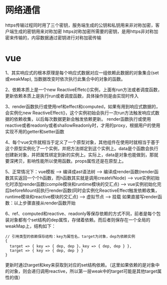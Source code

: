 # 网络通信

https传输过程同时用了三个密钥，服务端生成的公钥和私钥用来非对称加密，客户端生成的密钥用来对称加密
https对称加密所需要的密钥，是用https非对称加密来传输的，内容数据通过密钥进行对称加密传输

# vue

1、其实响应式的根本原理是每个响应式数据对应一组依赖此数据的对象集合(set或weakMap), 当数据改变时依次执行此集合中的对象的函数。

2、依赖本质上是一个new ReactiveEffetc()实例，上面有run方法或者调度函数，更新依赖本质上是执行run或者调度函数，具体操作则是由实现时传入

3、render函数执行或使用ref和effect和computed，如果有用到响应式数据的，会实例化new ReactiveEffect()，这个实例初始会执行一次run方法触发响应式数据的依赖收集，以后每次数据更新会触发依赖更新。
render函数执行或使用reactive或者readonly或者shallowReadonly时，才用的proxy，根据用户的使用实现不用的getter和setter函数

4、每个vue文件就相当于定义了一个原型对象，其他组件在使用时就相当于基于这个原型实例化了一个实例，并把方法绑定到这个实例上。data是个函数会执行创建新对象，并把属性绑定到新的实例上。实际上，data是对象也能做到，那就要深拷贝，影响性能所以使用函数。props属性还是在原型上。

5、正常情况下：vue模板 —> 编译成ast语法树 —> 编译成render函数(render函数其实返回一个个h函数，而h函数其实就是调用createVNode) —> vue实例初始化时添加render函数(compile模块和runtime模块的交汇点) —> vue实例初始化完后beforeMount前执行render函数(同时会实例化ReactiveEffect触发依赖收集，runtime模块和reactive模块的交汇点) —> 虚拟节点 —> 挂载
如果直接写render函数：以上步骤直接从render函数开始

6、ref、computed和reactive、readonly等保存依赖的方式不同，前者是每个包装对象都有个set结构的dep属性，存储着依赖。而后者则保存在一个全局的weakMap上，结构如下：
```
// 引用类型的依赖保存结构：key为属性名，target为对象，dep为依赖实例
{ 
  target => { key => { dep, dep }，key => { dep, dep } }, 
  target => { key => { dep, dep } } 
}
```
更新时通过target和key来获取到对应的set结构依赖。（这里如果依赖的是对象中的对象，则会递归调用reactive，所以第一层weak中的target可能是其他target属性的值）
